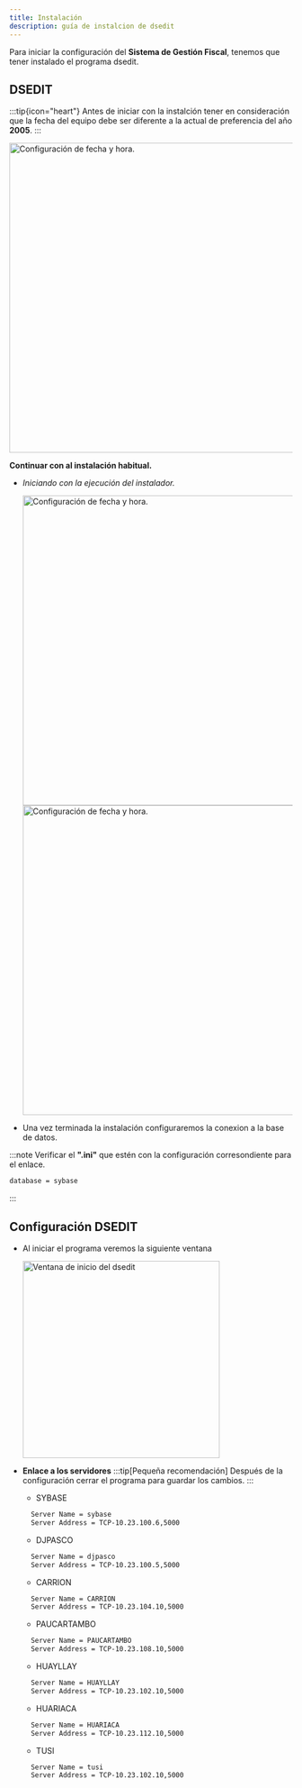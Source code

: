 ```yaml
---
title: Instalación
description: guía de instalcion de dsedit
---
```


 Para iniciar la configuración del **Sistema de Gestión Fiscal**, tenemos que tener instalado el programa dsedit.

 ## DSEDIT

 :::tip{icon="heart"}
Antes de iniciar con la instalción tener en consideración que la fecha del equipo debe ser diferente a la actual de preferencia del año **2005**.
:::

  <Image src="/src/assets/images/config-data-time.png" alt="Configuración de fecha y hora." width="550" height="550" />

**Continuar con al instalación habitual.**

 - _Iniciando con la ejecución del instalador._

    <Image src="/src/assets/images/1.png" alt="Configuración de fecha y hora." width="550" height="550" />

    <Image src="/src/assets/images/2.png" alt="Configuración de fecha y hora." width="550" height="550" />
 - Una vez terminada la instalación configuraremos la conexion a la base de datos. 

:::note
Verificar el **".ini"** que estén con la configuración corresondiente para el enlace.

  ```sh title="SIATF.INI"
  database = sybase

  ```

:::

## Configuración DSEDIT

- Al iniciar el programa veremos la siguiente ventana

  <Image src="#" alt="Ventana de inicio del dsedit" width= "350" height= "350">

- **Enlace a los servidores** 
  :::tip[Pequeña recomendación]
    Después de la configuración cerrar el programa para guardar los cambios.
  :::
  - SYBASE
  ```sh title="CONFIG"
    Server Name = sybase
    Server Address = TCP-10.23.100.6,5000

  ```
  - DJPASCO
  ```sh title="CONFIG"
    Server Name = djpasco
    Server Address = TCP-10.23.100.5,5000

  ```
  - CARRION
  ```sh title="CONFIG"
    Server Name = CARRION
    Server Address = TCP-10.23.104.10,5000

  ```
  - PAUCARTAMBO
  ```sh title="CONFIG"
    Server Name = PAUCARTAMBO
    Server Address = TCP-10.23.108.10,5000

  ```
  - HUAYLLAY
  ```sh title="CONFIG"
    Server Name = HUAYLLAY
    Server Address = TCP-10.23.102.10,5000

  ```
  - HUARIACA
  ```sh title="CONFIG"
    Server Name = HUARIACA
    Server Address = TCP-10.23.112.10,5000

  ```
  - TUSI
  ```sh title="CONFIG"
    Server Name = tusi
    Server Address = TCP-10.23.102.10,5000

  ```
